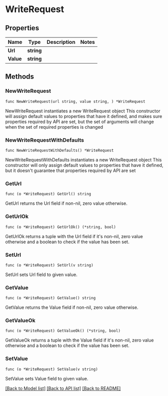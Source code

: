 # WriteRequest

## Properties

Name | Type | Description | Notes
------------ | ------------- | ------------- | -------------
**Url** | **string** |  | 
**Value** | **string** |  | 

## Methods

### NewWriteRequest

`func NewWriteRequest(url string, value string, ) *WriteRequest`

NewWriteRequest instantiates a new WriteRequest object
This constructor will assign default values to properties that have it defined,
and makes sure properties required by API are set, but the set of arguments
will change when the set of required properties is changed

### NewWriteRequestWithDefaults

`func NewWriteRequestWithDefaults() *WriteRequest`

NewWriteRequestWithDefaults instantiates a new WriteRequest object
This constructor will only assign default values to properties that have it defined,
but it doesn't guarantee that properties required by API are set

### GetUrl

`func (o *WriteRequest) GetUrl() string`

GetUrl returns the Url field if non-nil, zero value otherwise.

### GetUrlOk

`func (o *WriteRequest) GetUrlOk() (*string, bool)`

GetUrlOk returns a tuple with the Url field if it's non-nil, zero value otherwise
and a boolean to check if the value has been set.

### SetUrl

`func (o *WriteRequest) SetUrl(v string)`

SetUrl sets Url field to given value.


### GetValue

`func (o *WriteRequest) GetValue() string`

GetValue returns the Value field if non-nil, zero value otherwise.

### GetValueOk

`func (o *WriteRequest) GetValueOk() (*string, bool)`

GetValueOk returns a tuple with the Value field if it's non-nil, zero value otherwise
and a boolean to check if the value has been set.

### SetValue

`func (o *WriteRequest) SetValue(v string)`

SetValue sets Value field to given value.



[[Back to Model list]](../README.md#documentation-for-models) [[Back to API list]](../README.md#documentation-for-api-endpoints) [[Back to README]](../README.md)



